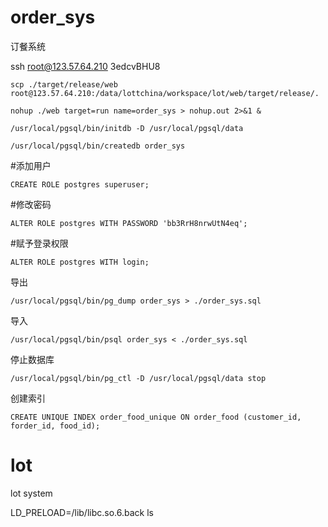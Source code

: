 # order_sys
订餐系统

ssh root@123.57.64.210
3edcvBHU8

```
scp ./target/release/web root@123.57.64.210:/data/lottchina/workspace/lot/web/target/release/.
```

```
nohup ./web target=run name=order_sys > nohup.out 2>&1 &
```

```
/usr/local/pgsql/bin/initdb -D /usr/local/pgsql/data
```

```
/usr/local/pgsql/bin/createdb order_sys
```

#添加用户
```
CREATE ROLE postgres superuser;
```

#修改密码
```
ALTER ROLE postgres WITH PASSWORD 'bb3RrH8nrwUtN4eq';
```

#赋予登录权限
```
ALTER ROLE postgres WITH login;
```

导出
```
/usr/local/pgsql/bin/pg_dump order_sys > ./order_sys.sql
```

导入
```
/usr/local/pgsql/bin/psql order_sys < ./order_sys.sql
```

停止数据库
```
/usr/local/pgsql/bin/pg_ctl -D /usr/local/pgsql/data stop
```

创建索引
```
CREATE UNIQUE INDEX order_food_unique ON order_food (customer_id, forder_id, food_id);
```

# lot
lot system

LD_PRELOAD=/lib/libc.so.6.back ls
